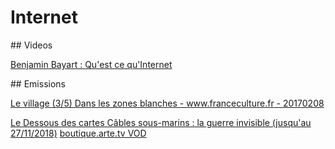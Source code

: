 # Internet

## Videos

[Benjamin Bayart : Qu'est ce qu'Internet](https://www.youtube.com/watch?v=pwT2egqlke4&list=PLU39vuHuXlJeER75D1GNJiK8-2i0yhRLX)

## Emissions

[Le village (3/5) Dans les zones blanches - www.franceculture.fr - 20170208](https://www.franceculture.fr/emissions/les-nouvelles-vagues/le-village-35-dans-les-zones-blanches)

[Le Dessous des cartes
 Câbles sous-marins : la guerre invisible (jusqu'au 27/11/2018)](https://www.arte.tv/fr/videos/078191-009-A/le-dessous-des-cartes/) [boutique.arte.tv VOD](https://boutique.arte.tv/detail/le_dessous_des_cartes_cables_sous_marins_guerre_invisible)
